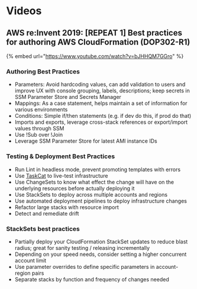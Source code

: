 # Videos

## AWS re:Invent 2019: \[REPEAT 1\] Best practices for authoring AWS CloudFormation \(DOP302-R1\)

{% embed url="https://www.youtube.com/watch?v=bJHHQM7GGro" %}

### Authoring Best Practices

* Parameters: Avoid hardcoding values, can add validation to users and improve UX with console grouping, labels, descriptions; keep secrets in SSM Parameter Store and Secrets Manager
* Mappings: As a case statement, helps maintain a set of information for various environments
* Conditions: Simple if/then statements \(e.g. if dev do this, if prod do that\)
* Imports and exports, leverage cross-stack references or export/import values through SSM
* Use !Sub over !Join
* Leverage SSM Parameter Store for latest AMI instance IDs

### Testing & Deployment Best Practices

* Run Lint in headless mode, prevent promoting templates with errors
* Use [TaskCat](https://github.com/aws-quickstart/taskcat/tree/master/taskcat) to live-test infrastructure
* Use ChangeSets to know what effect the change will have on the underlying resources before actually deploying it
* Use StackSets to deploy across multiple accounts and regions
* Use automated deployment pipelines to deploy infrastructure changes
* Refactor large stacks with resource import
* Detect and remediate drift

### StackSets best practices

* Partially deploy your CloudFormation StackSet updates to reduce blast radius; great for sanity testing / releasing incrementally
* Depending on your speed needs, consider setting a higher concurrent account limit
* Use parameter overrides to define specific parameters in account-region pairs
* Separate stacks by function and frequency of changes needed




